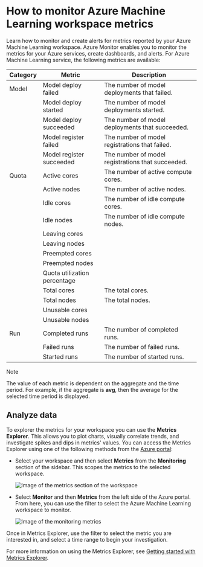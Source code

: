 
# How to monitor Azure Machine Learning workspace metrics

Learn how to monitor and create alerts for metrics reported by your Azure Machine Learning workspace. Azure Monitor enables you to monitor the metrics for your Azure services, create dashboards, and alerts. For Azure Machine Learning service, the following metrics are available:

| Category | Metric | Description |
| ----- | ----- | ----- |
| Model | Model deploy failed | The number of model deployments that failed. |
| &nbsp; | Model deploy started | The number of model deployments started. |
| &nbsp; | Model deploy succeeded | The number of model deployments that succeeded. |
| &nbsp; | Model register failed | The number of model registrations that failed. |
| &nbsp; | Model register succeeded | The number of model registrations that succeeded. |
| Quota | Active cores | The number of active compute cores. |
| &nbsp; | Active nodes | The number of active nodes. |
| &nbsp; | Idle cores | The number of idle compute cores. |
| &nbsp; | Idle nodes | The number of idle compute nodes. |
| &nbsp; | Leaving cores | |
| &nbsp; | Leaving nodes | |
| &nbsp; | Preempted cores | |
| &nbsp; | Preempted nodes | |
| &nbsp; | Quota utilization percentage | |
| &nbsp; | Total cores | The total cores. |
| &nbsp; | Total nodes | The total nodes. |
| &nbsp; | Unusable cores | |
| &nbsp; | Unusable nodes | |
| Run | Completed runs | The number of completed runs. |
| &nbsp; | Failed runs | The number of failed runs. |
| &nbsp; | Started runs | The number of started runs. |

> [!NOTE]
> The value of each metric is dependent on the aggregate and the time period. For example, if the aggregate is __avg__, then the average for the selected time period is displayed.

## Analyze data

To explorer the metrics for your workspace you can use the __Metrics Explorer__. This allows you to plot charts, visually correlate trends, and investigate spikes and dips in metrics' values. You can access the Metrics Explorer using one of the following methods from the [Azure portal](https://portal.azure.com):

+ Select your workspace and then select __Metrics__ from the __Monitoring__ section of the sidebar. This scopes the metrics to the selected workspace.

    ![Image of the metrics section of the workspace]()

+ Select __Monitor__ and then __Metrics__ from the left side of the Azure portal. From here, you can use the filter to select the Azure Machine Learning workspace to monitor.

    ![Image of the monitoring metrics]()

Once in Metrics Explorer, use the filter to select the metric you are interested in, and select a time range to begin your investigation.

For more information on using the Metrics Explorer, see [Getting started with Metrics Explorer](/azure/azure-monitor/platform/metrics-charts).

